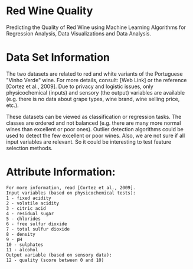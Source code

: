 # Red Wine Quality 
 Predicting the Quality of Red Wine using Machine Learning Algorithms for Regression Analysis, Data Visualizations and Data Analysis.

# Data Set Information
The two datasets are related to red and white variants of the Portuguese "Vinho Verde" wine. For more details, consult: [Web Link] or the reference [Cortez et al., 2009]. Due to privacy and logistic issues, only physicochemical (inputs) and sensory (the output) variables are available (e.g. there is no data about grape types, wine brand, wine selling price, etc.).

These datasets can be viewed as classification or regression tasks. The classes are ordered and not balanced (e.g. there are many more normal wines than excellent or poor ones). Outlier detection algorithms could be used to detect the few excellent or poor wines. Also, we are not sure if all input variables are relevant. So it could be interesting to test feature selection methods.

# Attribute Information:
    For more information, read [Cortez et al., 2009].
    Input variables (based on physicochemical tests):
    1 - fixed acidity 
    2 - volatile acidity 
    3 - citric acid 
    4 - residual sugar 
    5 - chlorides 
    6 - free sulfur dioxide 
    7 - total sulfur dioxide 
    8 - density 
    9 - pH 
    10 - sulphates 
    11 - alcohol 
    Output variable (based on sensory data): 
    12 - quality (score between 0 and 10) 
